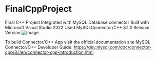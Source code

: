 # FinalCppProject
Final C++ Project Integrated with MySQL Database connector 
Built with Microsoft Visual Studio 2022 
Used MySQLConnector/C++ 8.1.0 Release Version
![image](https://github.com/tamirat-dejene/FinalCppProject/assets/129655588/fc9a65d1-6ac2-43a0-b3df-4160a87142a1)





To build Connector/C++ App visit the official documentation site
MySQL Connector/C++ Developer Guide: https://dev.mysql.com/doc/connector-cpp/8.1/en/connector-cpp-introduction.html
